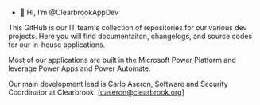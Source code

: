 - 👋 Hi, I’m @ClearbrookAppDev

This GitHub is our IT team's collection of repositories for our various dev projects. Here you will find documentaiton, changelogs, and source codes for our in-house applications.

Most of our applications are built in the Microsoft Power Platform and leverage Power Apps and Power Automate.


Our main development lead is Carlo Aseron, Software and Security Coordinator at Clearbrook. [caseron@clearbrook.org]


<!---
ClearbrookAppDev/ClearbrookAppDev is a ✨ special ✨ repository because its `README.md` (this file) appears on your GitHub profile.
You can click the Preview link to take a look at your changes.
--->
